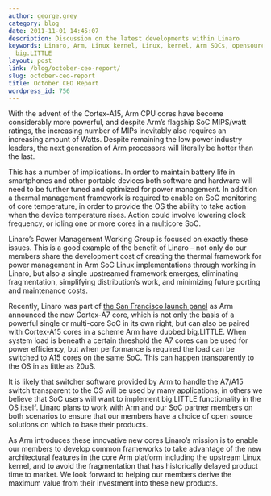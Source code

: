 ```yaml
---
author: george.grey
category: blog
date: 2011-11-01 14:45:07
description: Discussion on the latest developments within Linaro
keywords: Linaro, Arm, Linux kernel, Linux, kernel, Arm SOCs, opensource, Arm Cortex,
  big.LITTLE
layout: post
link: /blog/october-ceo-report/
slug: october-ceo-report
title: October CEO Report
wordpress_id: 756
---
```


With the advent of the Cortex-A15, Arm CPU cores have become considerably more powerful, and despite Arm’s flagship SoC MIPS/watt ratings, the increasing number of MIPs inevitably also requires an increasing amount of Watts. Despite remaining the low power industry leaders, the next generation of Arm processors will literally be hotter than the last.

This has a number of implications. In order to maintain battery life in smartphones and other portable devices both software and hardware will need to be further tuned and optimized for power management. In addition a thermal management framework is required to enable on SoC monitoring of core temperature, in order to provide the OS the ability to take action when the device temperature rises. Action could involve lowering clock frequency, or idling one or more cores in a multicore SoC.

Linaro’s Power Management Working Group is focused on exactly these issues. This is a good example of the benefit of Linaro – not only do our members share the development cost of creating the thermal framework for power management in Arm SoC Linux implementations through working in Linaro, but also a single upstreamed framework emerges, eliminating fragmentation, simplifying distribution’s work, and minimizing future porting and maintenance costs.

Recently, Linaro was part of [the San Francisco launch panel](http://www.arm.com/about/newsroom/arm-unveils-its-most-energy-efficient-application-processor-ever-with-biglittle-processing.php) as Arm announced the new Cortex-A7 core, which is not only the basis of a powerful single or multi-core SoC in its own right, but can also be paired with Cortex-A15 cores in a scheme Arm have dubbed big.LITTLE. When system load is beneath a certain threshold the A7 cores can be used for power efficiency, but when performance is required the load can be switched to A15 cores on the same SoC. This can happen transparently to the OS in as little as 20uS.

It is likely that switcher software provided by Arm to handle the A7/A15 switch transparent to the OS will be used by many applications; in others we believe that SoC users will want to implement big.LITTLE functionality in the OS itself. Linaro plans to work with Arm and our SoC partner members on both scenarios to ensure that our members have a choice of open source solutions on which to base their products.

As Arm introduces these innovative new cores Linaro’s mission is to enable our members to develop common frameworks to take advantage of the new architectural features in the core Arm platform including the upstream Linux kernel, and to avoid the fragmentation that has historically delayed product time to market. We look forward to helping our members derive the maximum value from their investment into these new products.